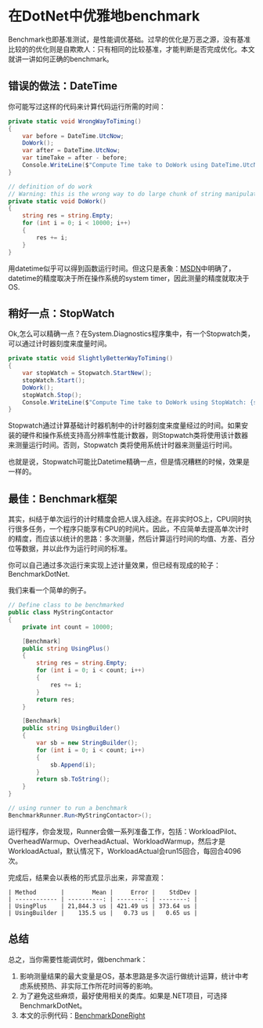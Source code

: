 # 在DotNet中优雅地benchmark

Benchmark也即基准测试，是性能调优基础。过早的优化是万恶之源，没有基准比较的的优化则是自欺欺人：只有相同的比较基准，才能判断是否完成优化。本文就讲一讲如何正确的benchmark。

## 错误的做法：DateTime

你可能写过这样的代码来计算代码运行所需的时间：
```csharp
private static void WrongWayToTiming()
{
    var before = DateTime.UtcNow;
    DoWork();
    var after = DateTime.UtcNow;
    var timeTake = after - before;
    Console.WriteLine($"Compute Time take to DoWork using DateTime.UtcNow: {timeTake.TotalMilliseconds}ms");
}

// definition of do work
// Warning: this is the wrong way to do large chunk of string manipulation, use StringBuilder instead.
private static void DoWork()
{
    string res = string.Empty;
    for (int i = 0; i < 10000; i++)
    {
        res += i;
    }
}
```

用datetime似乎可以得到函数运行时间。但这只是表象：[MSDN](https://docs.microsoft.com/en-us/dotnet/api/system.datetime.utcnow?view=net-5.0)中明确了，datetime的精度取决于所在操作系统的system timer，因此测量的精度就取决于OS.

## 稍好一点：StopWatch

Ok,怎么可以精确一点？在System.Diagnostics程序集中，有一个Stopwatch类，可以通过计时器刻度来度量时间。

```csharp
private static void SlightlyBetterWayToTiming()
{
    var stopWatch = Stopwatch.StartNew();
    stopWatch.Start();
    DoWork();
    stopWatch.Stop();
    Console.WriteLine($"Compute Time take to DoWork using StopWatch: {stopWatch.ElapsedMilliseconds}ms");
}
```


Stopwatch通过计算基础计时器机制中的计时器刻度来度量经过的时间。如果安装的硬件和操作系统支持高分辨率性能计数器，则Stopwatch类将使用该计数器来测量运行时间。否则，Stopwatch 类将使用系统计时器来测量运行时间。

也就是说，Stopwatch可能比Datetime精确一点，但是情况糟糕的时候，效果是一样的。

## 最佳：Benchmark框架

其实，纠结于单次运行的计时精度会把人误入歧途。在非实时OS上，CPU同时执行很多任务，一个程序只能享有CPU的时间片。因此，不应简单去提高单次计时的精度，而应该以统计的思路：多次测量，然后计算运行时间的均值、方差、百分位等数据，并以此作为运行时间的标准。

你可以自己通过多次运行来实现上述计量效果，但已经有现成的轮子：BenchmarkDotNet.

我们来看一个简单的例子。

```csharp
// Define class to be benchmarked
public class MyStringContactor
{
    private int count = 10000;

    [Benchmark]
    public string UsingPlus()
    {
        string res = string.Empty;
        for (int i = 0; i < count; i++)
        {
            res += i;
        }
        return res;
    }

    [Benchmark]
    public string UsingBuilder()
    {
        var sb = new StringBuilder();
        for (int i = 0; i < count; i++)
        {
            sb.Append(i);
        }
        return sb.ToString();
    }
}

// using runner to run a benchmark
BenchmarkRunner.Run<MyStringContactor>();
```

运行程序，你会发现，Runner会做一系列准备工作，包括：WorkloadPilot、OverheadWarmup、OverheadActual、WorkloadWarmup，然后才是WorkloadActual，默认情况下，WorkloadActual会run15回合，每回合4096次。

完成后，结果会以表格的形式显示出来，非常直观：

```text
| Method       |        Mean |     Error |    StdDev |
| ------------ | ----------: | --------: | --------: |
| UsingPlus    | 21,844.3 us | 421.49 us | 373.64 us |
| UsingBuilder |    135.5 us |   0.73 us |   0.65 us |
```

## 总结

总之，当你需要性能调优时，做benchmark：
1. 影响测量结果的最大变量是OS，基本思路是多次运行做统计运算，统计中考虑系统预热、非实际工作所花时间等的影响。
2. 为了避免这些麻烦，最好使用相关的类库。如果是.NET项目，可选择BenchmarkDotNet。
3. 本文的示例代码：[BenchmarkDoneRight](../../src/dotnet/BenchmarkDoneRight)
